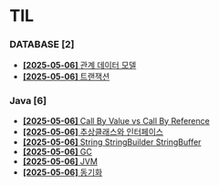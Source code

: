 # TIL
 
### DATABASE [2]
- [**[2025-05-06]**  관계 데이터 모델](https://github.com/A-lass/TIL/blob/main/DATABASE/관계_데이터_모델.md)
- [**[2025-05-06]**  트랜잭션](https://github.com/A-lass/TIL/blob/main/DATABASE/트랜잭션.md)
### Java [6]
- [**[2025-05-06]**  Call By Value vs Call By Reference](https://github.com/A-lass/TIL/blob/main/Java/Call_By_Value_vs_Call_By_Reference.md)
- [**[2025-05-06]**  추상클래스와 인터페이스](https://github.com/A-lass/TIL/blob/main/Java/추상클래스와_인터페이스.md)
- [**[2025-05-06]**  String StringBuilder StringBuffer](https://github.com/A-lass/TIL/blob/main/Java/String_StringBuilder_StringBuffer.md)
- [**[2025-05-06]**  GC](https://github.com/A-lass/TIL/blob/main/Java/GC.md)
- [**[2025-05-06]**  JVM](https://github.com/A-lass/TIL/blob/main/Java/JVM.md)
- [**[2025-05-06]**  동기화](https://github.com/A-lass/TIL/blob/main/Java/동기화.md)
